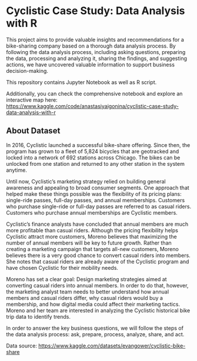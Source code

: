 # Cyclistic Case Study: Data Analysis with R

This project aims to provide valuable insights and recommendations for a bike-sharing company based on a thorough data analysis process. By following the data analysis process, including asking questions, preparing the data, processing and analyzing it, sharing the findings, and suggesting actions, we have uncovered valuable information to support business decision-making.

This repository contains Jupyter Notebook as well as R script.

Additionally, you can check the comprehensive notebook and explore an interactive map here: https://www.kaggle.com/code/anastasiyaigonina/cyclistic-case-study-data-analysis-with-r

## About Dataset

In 2016, Cyclistic launched a successful bike-share offering. Since then, the program has grown to a fleet of 5,824 bicycles that are geotracked and locked into a network of 692 stations across Chicago. The bikes can be unlocked from one station and returned to any other station in the system anytime.

Until now, Cyclistic’s marketing strategy relied on building general awareness and appealing to broad consumer segments. One approach that helped make these things possible was the flexibility of its pricing plans: single-ride passes, full-day passes, and annual memberships. Customers who purchase single-ride or full-day passes are referred to as casual riders. Customers who purchase annual memberships are Cyclistic members.

Cyclistic’s finance analysts have concluded that annual members are much more profitable than casual riders. Although the pricing flexibility helps Cyclistic attract more customers, Moreno believes that maximizing the number of annual members will be key to future growth. Rather than creating a marketing campaign that targets all-new customers, Moreno believes there is a very good chance to convert casual riders into members. She notes that casual riders are already aware of the Cyclistic program and have chosen Cyclistic for their mobility needs.

Moreno has set a clear goal: Design marketing strategies aimed at converting casual riders into annual members. In order to do that, however, the marketing analyst team needs to better understand how annual members and casual riders differ, why casual riders would buy a membership, and how digital media could affect their marketing tactics. Moreno and her team are interested in analyzing the Cyclistic historical bike trip data to identify trends.

In order to answer the key business questions, we will follow the steps of the data analysis process: ask, prepare, process, analyze, share, and act.

Data source: https://www.kaggle.com/datasets/evangower/cyclistic-bike-share
